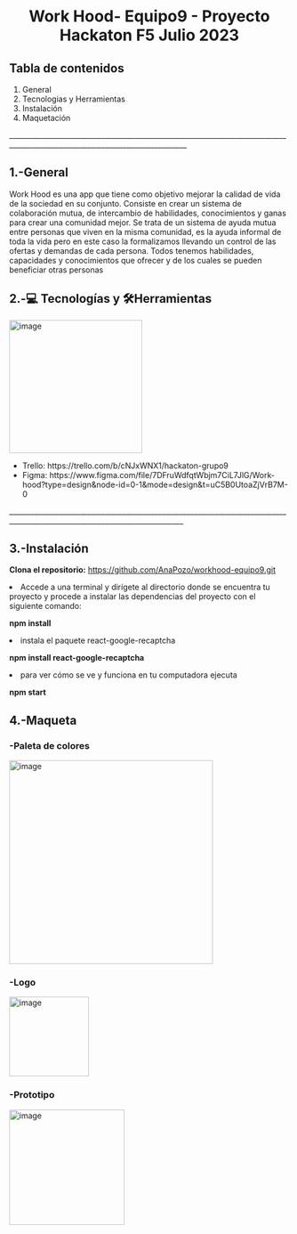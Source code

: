 

<h1 align="center"> Work Hood- Equipo9 - Proyecto Hackaton F5 Julio 2023 </h1>

<h2>Tabla de contenidos</h2>

<ol> 
<li>General</li>
<li>Tecnologias y Herramientas</li>
<li>Instalación</li>
<li>Maquetación</li>
</ol>
________________________________________________________________________________________________________________________________

<h2>1.-General</h2>

<p>Work Hood es una app que tiene como objetivo mejorar la calidad de vida de la sociedad en su conjunto. Consiste en crear un sistema  de colaboración mutua, de intercambio de habilidades, conocimientos y ganas para crear una comunidad mejor.
Se trata de un sistema de ayuda mutua entre personas que viven en la misma comunidad, es la ayuda informal de toda la vida pero en este caso la formalizamos llevando un control de las ofertas y demandas de cada persona. 
Todos tenemos habilidades, capacidades y conocimientos que ofrecer y de los cuales se pueden beneficiar otras personas
</p>


<h2> 2.-💻 Tecnologías y 🛠Herramientas </h2>

<img width="239" alt="image" src="https://github.com/AnaPozo/workhood-equipo9/assets/132339878/594fb9de-3b1c-4351-8354-916e23bb3066">

<ul>
 <li>Trello: https://trello.com/b/cNJxWNX1/hackaton-grupo9</li>
<li>Figma: https://www.figma.com/file/7DFruWdfqtWbjm7CiL7JlG/Work-hood?type=design&node-id=0-1&mode=design&t=uC5B0UtoaZjVrB7M-0
</li> </ul>
_______________________________________________________________________________________________________________________________

<h2> 3.-Instalación </h2>

**Clona el repositorio:**
https://github.com/AnaPozo/workhood-equipo9.git



<li>Accede a una terminal y dirígete al directorio donde se encuentra tu proyecto y procede a instalar las dependencias del proyecto con el siguiente comando:</li>

**npm install**

<li> instala el paquete react-google-recaptcha</li>

**npm install react-google-recaptcha**

<li>para ver cómo se ve y funciona en tu computadora ejecuta</li>

**npm start**


<h2>4.-Maqueta</h2>
<h3>-Paleta de colores</h3>
<img width="366" alt="image" src="https://github.com/AnaPozo/workhood-equipo9/assets/132339878/8bf25067-25bb-4719-bad2-4a757f98bb41">

<h3>-Logo</h3>
<img width="143" alt="image" src="https://github.com/AnaPozo/workhood-equipo9/assets/132339878/74e5c6a6-a86f-44b6-82b4-4b111c793ad3">


<h3>-Prototipo</h3>
<img width="207" alt="image" src="https://github.com/AnaPozo/workhood-equipo9/assets/132339878/b0115d98-0b44-4669-82f7-dd53c1193f35">









